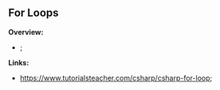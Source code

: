## For Loops

**Overview:**

- ;

**Links:**

- https://www.tutorialsteacher.com/csharp/csharp-for-loop;
